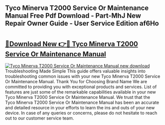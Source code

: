 ## Tyco Minerva T2000 Service Or Maintenance Manual Free Pdf Download - Part-MhJ New Repair Owner Guide - User Service Edition af6Ho

# <h2><a href="http://bc8386.oget.top/?id=Tyco+Minerva+T2000+Service+Or+Maintenance+Manual">🔗Download New 👉🔴 Tyco Minerva T2000 Service Or Maintenance Manual</a></h2>

[![Tyco Minerva T2000 Service Or Maintenance Manual new download](https://i.imgur.com/5g1atiW.png)](http://bc8386.oget.top/?id=Tyco+Minerva+T2000+Service+Or+Maintenance+Manual)
Troubleshooting Made Simple This guide offers valuable insights into troubleshooting common issues with your new Tyco Minerva T2000 Service Or Maintenance Manual. Thank You for Choosing Brand Name We are committed to providing you with exceptional products and services. List of features are just some of the remarkable capabilities available in your new Tyco Minerva T2000 Service Or Maintenance Manual. We trust that the Tyco Minerva T2000 Service Or Maintenance Manual has been an accurate and detailed resource in your efforts to learn the ins and outs of your new device. In case of any queries or concerns, please do not hesitate to reach out to our customer service team.
